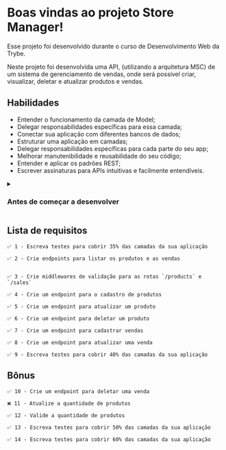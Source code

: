 # Boas vindas ao projeto Store Manager!

Esse projeto foi desenvolvido durante o curso de Desenvolvimento Web da Trybe.

Neste projeto foi desenvolvida uma API, (utilizando a arquitetura MSC) de um sistema de gerenciamento de vendas, onde será possível criar, visualizar, deletar e atualizar produtos e vendas.

## Habilidades

- Entender o funcionamento da camada de Model;
- Delegar responsabilidades específicas para essa camada;
- Conectar sua aplicação com diferentes bancos de dados;
- Estruturar uma aplicação em camadas;
- Delegar responsabilidades específicas para cada parte do seu app;
- Melhorar manutenibilidade e reusabilidade do seu código;
- Entender e aplicar os padrões REST;
- Escrever assinaturas para APIs intuitivas e facilmente entendíveis.

<details>
  <summary>
    <h3>
      Antes de começar a desenvolver
    </h3>
    </summary>

1. Clone o repositório

- `git clone https://github.com/mabiiak/store-manager.git`.
- Entre na pasta do repositório que você acabou de clonar:
  - `cd store-manager`

2. Instale as dependências

- `npm install`

Atenção :warning: Não rode o comando npm audit fix! Ele atualiza várias dependências do projeto, e essa atualização gera conflitos com o avaliador.

3. Crie uma branch a partir da branch `master`

- Verifique que você está na branch `master`
  - Exemplo: `git branch`
- Se não estiver, mude para a branch `master`
  - Exemplo: `git checkout master`
- Agora crie uma branch à qual você vai submeter os `commits` do seu projeto
  - Você deve criar uma branch no seguinte formato: `nome-de-usuario-nome-do-projeto`
  - Exemplo: `git checkout -b nome-store-manager`

4. Adicione as mudanças ao _stage_ do Git e faça um `commit`

- Verifique que as mudanças ainda não estão no _stage_
- Adicione o novo arquivo ao _stage_ do Git
  - Exemplo:
    - `git add .` (adicionando todas as mudanças - _que estavam em vermelho_ - ao stage do Git)
    - `git status` (deve aparecer listado o arquivo _joaozinho/README.md_ em verde)
- Faça o `commit` inicial
  - Exemplo:
    - `git commit -m 'mensagem do commit'` (fazendo o primeiro commit)
    - `git status` (deve aparecer uma mensagem tipo _nothing to commit_ )

5. Adicione a sua branch com o novo `commit` ao repositório remoto

- Usando o exemplo anterior: `git push -u origin nome-store-manager`

6. Crie um novo `Pull Request` _(PR)_

- Vá até a página de _Pull Requests_ do [repositório no GitHub](https://github.com/mabiiak/store-manager/pulls)
- Clique no botão verde _"New pull request"_
- Clique na caixa de seleção _"Compare"_ e escolha a sua branch **com atenção**
- Clique no botão verde _"Create pull request"_
- Adicione uma descrição para o _Pull Request_ e clique no botão verde _"Create pull request"_
- Volte até a [página de _Pull Requests_ do repositório](https://github.com/mabiiak/store-manager/pulls) e confira que o seu _Pull Request_ está criado

</details>

## Lista de requisitos

    ✅ 1 - Escreva testes para cobrir 35% das camadas da sua aplicação

    ✅ 2 - Crie endpoints para listar os produtos e as vendas


    ✅ 3 - Crie middlewares de validação para as rotas `/products` e `/sales`
  
    ✅ 4 - Crie um endpoint para o cadastro de produtos

    ✅ 5 - Crie um endpoint para atualizar um produto

    ✅ 6 - Crie um endpoint para deletar um produto

    ✅ 7 - Crie um endpoint para cadastrar vendas

    ✅ 8 - Crie um endpoint para atualizar uma venda

    ✅ 9 - Escreva testes para cobrir 40% das camadas da sua aplicação

## Bônus

    ✅ 10 - Crie um endpoint para deletar uma venda

    ❌ 11 - Atualize a quantidade de produtos

    ✅ 12 - Valide a quantidade de produtos

    ✅ 13 - Escreva testes para cobrir 50% das camadas da sua aplicação

    ✅ 14 - Escreva testes para cobrir 60% das camadas da sua aplicação
